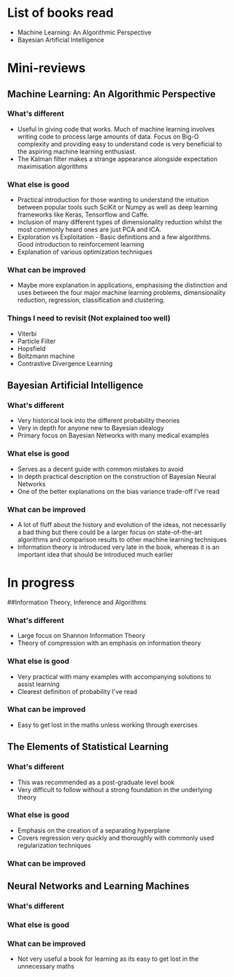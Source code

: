 # List of books read

* Machine Learning: An Algorithmic Perspective
* Bayesian Artificial Intelligence

# Mini-reviews

## Machine Learning: An Algorithmic Perspective
### What's different
* Useful in giving code that works. Much of machine learning involves writing code to process large amounts of data. Focus on Big-O complexity and providing easy to understand code is very beneficial to the aspiring machine learning enthusiast. 
* The Kalman filter makes a strange appearance alongside expectation maximisation algorithms

### What else is good
* Practical introduction for those wanting to understand the intuition between popular tools such SciKit or Numpy as well as deep learning frameworks like Keras, Tensorflow and Caffe. 
* Inclusion of many different types of dimensionality reduction whilst the most commonly heard ones are just PCA and ICA.
* Exploration vs Exploitation - Basic definitions and a few algorithms. Good introduction to reinforcement learning
* Explanation of various optimization techniques

### What can be improved
*	Maybe more explanation in applications, emphasising the distinction and uses between the four major machine learning problems, dimensionality reduction, regression, classification and clustering.
	
### Things I need to revisit (Not explained too well)
* Viterbi
* Particle Filter
* Hopsfield
* Boltzmann machine
* Contrastive Divergence Learning
	
## Bayesian Artificial Intelligence
### What's different
* Very historical look into the different probability theories
* Very in depth for anyone new to Bayesian idealogy
* Primary focus on Bayesian Networks with many medical examples

### What else is good
* Serves as a decent guide with common mistakes to avoid 
* In depth practical description on the construction of Bayesian Neural Networks
* One of the better explanations on the bias variance trade-off I've read

### What can be improved
* A lot of fluff about the history and evolution of the ideas, not necessarily a bad thing but there could be a larger focus on state-of-the-art algorithms and comparison results to other machine learning techniques
* Information theory is introduced very late in the book, whereas it is an important idea that should be introduced much earlier
    
# In progress
##Information Theory, Inference and Algorithms
### What's different
+ Large focus on Shannon Information Theory
+ Theory of compression with an emphasis on information theory
### What else is good
+ Very practical with many examples with accompanying solutions to assist learning
+ Clearest definition of probability I've read

### What can be improved
+ Easy to get lost in the maths unless working through exercises
    
## The Elements of Statistical Learning
### What's different
+ This was recommended as a post-graduate level book
+ Very difficult to follow without a strong foundation in the underlying theory
### What else is good
+ Emphasis on the creation of a separating hyperplane
+ Covers regression very quickly and thoroughly with commonly used regularization techniques
### What can be improved
	
## Neural Networks and Learning Machines
### What's different
### What else is good
### What can be improved
+ Not very useful a book for learning as its easy to get lost in the unnecessary maths
	
	
